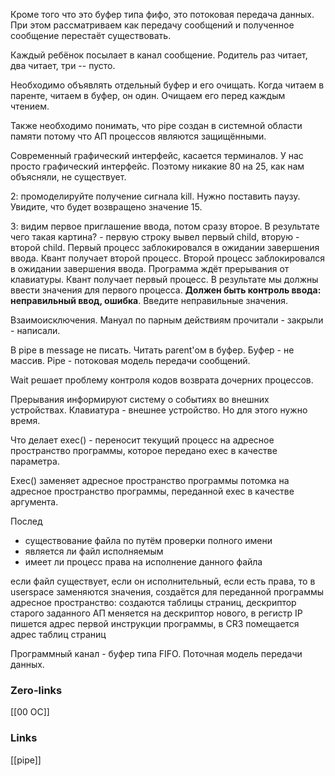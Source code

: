 Кроме того что это буфер типа фифо, это потоковая передача данных. При этом рассматриваем как передачу сообщений и полученное сообщение перестаёт существовать.

Каждый ребёнок посылает в канал сообщение. Родитель раз читает, два читает, три -- пусто. 

Необходимо объявлять отдельный буфер и его очищать. Когда читаем в паренте, читаем в буфер, он один. Очищаем его перед каждым чтением.

Также необходимо понимать, что pipe создан в системной области памяти потому что АП процессов являются защищёнными. 

Современный графический интерфейс, касается терминалов. У нас просто графический интерфейс. Поэтому никакие 80 на 25, как нам объясняли, не существует.

2: промоделируйте получение сигнала kill. Нужно поставить паузу. Увидите, что будет возвращено значение 15.

3: видим первое приглашение ввода, потом сразу второе. В результате чего такая картина? - первую строку вывел первый child, вторую - второй child. Первый процесс заблокировался в ожидании завершения ввода. Квант получает второй процесс. Второй процесс заблокировался в ожидании завершения ввода. Программа ждёт прерывания от клавиатуры. Квант получает первый процесс. В результате мы должны ввести значения для первого процесса. **Должен быть контроль ввода: неправильный ввод, ошибка**. Введите неправильные значения. 

Взаимоисключения. Мануал по парным действиям прочитали - закрыли - написали.

В pipe в message не писать. Читать parent'ом в буфер. Буфер - не массив.
Pipe - потоковая модель передачи сообщений.

Wait решает проблему контроля кодов возврата дочерних процессов.

Прерывания информируют систему о событиях во внешних устройствах. Клавиатура - внешнее устройство. Но для этого нужно время. 

Что делает exec() - переносит текущий процесс на адресное пространство программы, которое передано exec в качестве параметра.

Exec() заменяет адресное пространство программы потомка на адресное пространство программы, переданной exec в качестве аргумента. 

Послед
- существование файла по путём проверки полного имени
- является ли файл исполняемым
- имеет ли процесс права на исполнение данного файла

если файл существует, если он исполнительный, если есть права, то в userspace заменяются значения, создаётся для переданной программы адресное пространство: создаются таблицы страниц, дескриптор старого заданного АП меняется на дескриптор нового, в регистр IP пишется адрес первой инструкции программы, в CR3 помещается адрес таблиц страниц

Программный канал - буфер типа FIFO. Поточная модель передачи данных.

### Zero-links
[[00 ОС]]

### Links
[[pipe]]